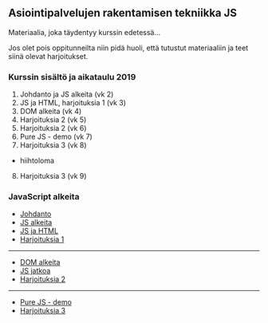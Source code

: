 ## Asiointipalvelujen rakentamisen tekniikka JS

Materiaalia, joka täydentyy kurssin edetessä...

Jos olet pois oppitunneilta niin pidä huoli, että tutustut materiaaliin ja teet siinä olevat harjoitukset.

### Kurssin sisältö ja aikataulu 2019

1. Johdanto ja JS alkeita (vk 2)
2. JS ja HTML, harjoituksia 1 (vk 3)
3. DOM alkeita (vk 4)
4. Harjoituksia 2 (vk 5)
5. Harjoituksia 2 (vk 6)
6. Pure JS - demo (vk 7)
7. Harjoituksia 3 (vk 8)
- hiihtoloma
8. Harjoituksia 3 (vk 9)

### JavaScript alkeita

- [Johdanto](./johdanto.html)
- [JS alkeita](./alkeita.html)
- [JS ja HTML](./js_html.html)
- [Harjoituksia 1](./harjoituksia1.html)

---

- [DOM alkeita](./dom.html)
- [JS jatkoa](./jatkoa.html)
- [Harjoituksia 2](./harjoituksia2.html)

---

- [Pure JS - demo](./eventit.html)
- [Harjoituksia 3](./harjoituksia3.html)
